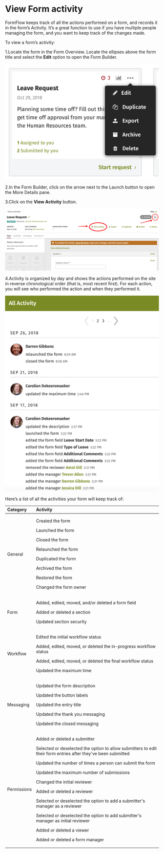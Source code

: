 # View Form activity



FormFlow keeps track of all the actions performed on a form, and records it in the form’s Activity. It’s a great function to use if you have multiple people managing the form, and you want to keep track of the changes made.

To view a form’s activity:

1.Locate the form in the Form Overview. Locate the ellipses above the form title and select the **Edit** option to open the Form Builder.

![](../../../.gitbook/assets/1%20%2828%29.png)



2.In the Form Builder, click on the arrow next to the Launch button to open the More Details pane.

3.Click on the **View Activity** button.

![](../../../.gitbook/assets/2%20%2866%29.png)

4.Activity is organized by day and shows the actions performed on the site in reverse chronological order \(that is, most recent first\). For each action, you will see who performed the action and when they performed it.

![](../../../.gitbook/assets/3%20%2837%29.png)

Here’s a list of all the activities your form will keep track of:

<table>
  <thead>
    <tr>
      <th style="text-align:left">Category</th>
      <th style="text-align:left">Activity</th>
    </tr>
  </thead>
  <tbody>
    <tr>
      <td style="text-align:left">General</td>
      <td style="text-align:left">
        <p>Created the form</p>
        <p>Launched the form</p>
        <p>Closed the form</p>
        <p>Relaunched the form</p>
        <p>Duplicated the form</p>
        <p>Archived the form</p>
        <p>Restored the form</p>
        <p>Changed the form owner</p>
      </td>
    </tr>
    <tr>
      <td style="text-align:left">Form</td>
      <td style="text-align:left">
        <p>Added, edited, moved, and/or deleted a form field</p>
        <p>Added or deleted a section</p>
        <p>Updated section security</p>
      </td>
    </tr>
    <tr>
      <td style="text-align:left">Workflow</td>
      <td style="text-align:left">
        <p>Edited the initial workflow status</p>
        <p>Added, edited, moved, or deleted the in-progress workflow status</p>
        <p>Added, edited, moved, or deleted the final workflow status</p>
        <p>Updated the maximum time</p>
      </td>
    </tr>
    <tr>
      <td style="text-align:left">Messaging</td>
      <td style="text-align:left">
        <p>Updated the form description</p>
        <p>Updated the button labels</p>
        <p>Updated the entry title</p>
        <p>Updated the thank you messaging</p>
        <p>Updated the closed messaging</p>
      </td>
    </tr>
    <tr>
      <td style="text-align:left">Permissions</td>
      <td style="text-align:left">
        <p>Added or deleted a submitter</p>
        <p>Selected or deselected the option to allow submitters to edit their form
          entries after they&apos;ve been submitted</p>
        <p>Updated the number of times a person can submit the form</p>
        <p>Updated the maximum number of submissions</p>
        <p>Changed the initial reviewer</p>
        <p>Added or deleted a reviewer</p>
        <p>Selected or deselected the option to add a submitter&apos;s manager as
          a reviewer</p>
        <p>Selected or deselected the option to add submitter&apos;s manager as initial
          reviewer</p>
        <p>Added or deleted a viewer</p>
        <p>Added or deleted a form manager</p>
      </td>
    </tr>
  </tbody>
</table>